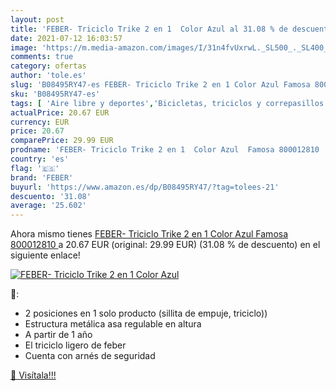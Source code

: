 ```yaml
---
layout: post
title: 'FEBER- Triciclo Trike 2 en 1  Color Azul al 31.08 % de descuento'
date: 2021-07-12 16:03:57
image: 'https://m.media-amazon.com/images/I/31n4fvUxrwL._SL500_._SL400_.jpg'
comments: true
category: ofertas
author: 'tole.es'
slug: 'B08495RY47-es FEBER- Triciclo Trike 2 en 1 Color Azul Famosa 800012810'
sku: 'B08495RY47-es'
tags: [ 'Aire libre y deportes','Bicicletas, triciclos y correpasillos','Coches y camiones de radiocontrol','Juguetes','Juguetes y juegos','Motocicletas de radiocontrol','Radiocontrol','Triciclos','Vehículos de juguete para niños','famosa','feber', ]
actualPrice: 20.67 EUR
currency: EUR
price: 20.67
comparePrice: 29.99 EUR
prodname: 'FEBER- Triciclo Trike 2 en 1  Color Azul  Famosa 800012810 '
country: 'es'
flag: '🇪🇸'
brand: 'FEBER'
buyurl: 'https://www.amazon.es/dp/B08495RY47/?tag=tolees-21'
descuento: '31.08'
average: '25.602'
---
```


Ahora mismo tienes [FEBER- Triciclo Trike 2 en 1  Color Azul  Famosa 800012810 ](https://www.amazon.es/dp/B08495RY47/?tag=tolees-21) a 20.67 EUR (original: 29.99 EUR) (31.08 %  de descuento) en el siguiente enlace!

[![FEBER- Triciclo Trike 2 en 1  Color Azul](https://m.media-amazon.com/images/I/31n4fvUxrwL._SL500_._SL400_.jpg)](https://www.amazon.es/dp/B08495RY47/?tag=tolees-21)

🔎:

- 2 posiciones en 1 solo producto (sillita de empuje, triciclo))
- Estructura metálica asa regulable en altura
- A partir de 1 año
- El triciclo ligero de feber
- Cuenta con arnés de seguridad

[🛒 Visítala!!!](https://www.amazon.es/dp/B08495RY47/?tag=tolees-21)
